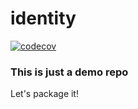 # identity
[![codecov](https://codecov.io/gh/jfmull/identity/graph/badge.svg?token=F0BIN1UCFG)](https://codecov.io/gh/jfmull/identity)

### This is just a demo repo
Let's package it!
